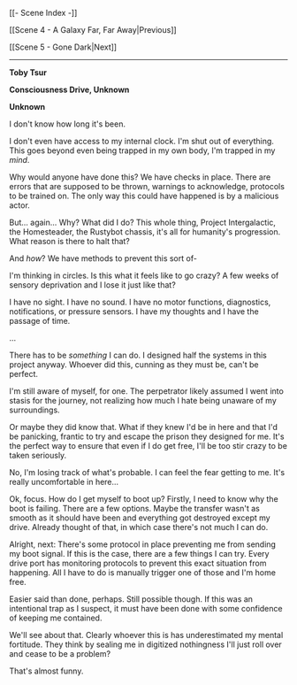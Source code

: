 [[- Scene Index -]]

[[Scene 4 - A Galaxy Far, Far Away|Previous]]

[[Scene 5 - Gone Dark|Next]]

---
**Toby Tsur**

**Consciousness Drive, Unknown**

**Unknown**

I don't know how long it's been.

I don't even have access to my internal clock. I'm shut out of everything. This goes beyond even being trapped in my own body, I'm trapped in my *mind*.

Why would anyone have done this? We have checks in place. There are errors that are supposed to be thrown, warnings to acknowledge, protocols to be trained on. The only way this could have happened is by a malicious actor.

But... again... Why? What did I do? This whole thing, Project Intergalactic, the Homesteader, the Rustybot chassis, it's all for humanity's progression. What reason is there to halt that?

And *how*? We have methods to prevent this sort of-

I'm thinking in circles. Is this what it feels like to go crazy? A few weeks of sensory deprivation and I lose it just like that?

I have no sight. I have no sound. I have no motor functions, diagnostics, notifications, or pressure sensors. I have my thoughts and I have the passage of time.

...

There has to be *something* I can do. I designed half the systems in this project anyway. Whoever did this, cunning as they must be, can't be perfect.

I'm still aware of myself, for one. The perpetrator likely assumed I went into stasis for the journey, not realizing how much I hate being unaware of my surroundings.

Or maybe they did know that. What if they knew I'd be in here and that I'd be panicking, frantic to try and escape the prison they designed for me. It's the perfect way to ensure that even if I do get free, I'll be too stir crazy to be taken seriously.

No, I'm losing track of what's probable. I can feel the fear getting to me. It's really uncomfortable in here...

Ok, focus. How do I get myself to boot up? Firstly, I need to know why the boot is failing. There are a few options. Maybe the transfer wasn't as smooth as it should have been and everything got destroyed except my drive. Already thought of that, in which case there's not much I can do.

Alright, next: There's some protocol in place preventing me from sending my boot signal. If this is the case, there are a few things I can try. Every drive port has monitoring protocols to prevent this exact situation from happening. All I have to do is manually trigger one of those and I'm home free.

Easier said than done, perhaps. Still possible though. If this was an intentional trap as I suspect, it must have been done with some confidence of keeping me contained.

We'll see about that. Clearly whoever this is has underestimated my mental fortitude. They think by sealing me in digitized nothingness I'll just roll over and cease to be a problem?

That's almost funny.